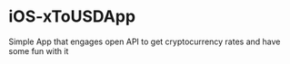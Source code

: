 # iOS-xToUSDApp
Simple App that engages open API to get cryptocurrency rates and have some fun with it
